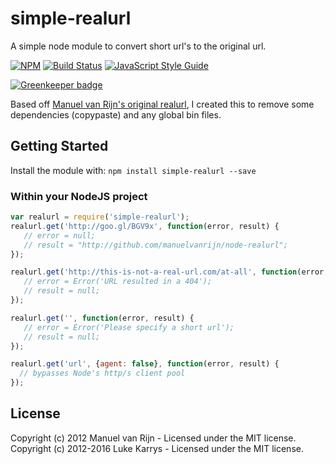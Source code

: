 # simple-realurl

A simple node module to convert short url's to the original url.

[![NPM](https://nodei.co/npm/simple-realurl.png)](https://nodei.co/npm/simple-realurl/)
[![Build Status](https://travis-ci.org/lukekarrys/simple-realurl.png?branch=master)](https://travis-ci.org/lukekarrys/simple-realurl)
[![JavaScript Style Guide](https://img.shields.io/badge/code%20style-standard-brightgreen.svg)](http://standardjs.com/)

[![Greenkeeper badge](https://badges.greenkeeper.io/lukekarrys/simple-realurl.svg)](https://greenkeeper.io/)

Based off [Manuel van Rijn's original realurl](https://github.com/manuelvanrijn/node-realurl), I created this to remove some dependencies (copypaste) and any global bin files.

## Getting Started

Install the module with: `npm install simple-realurl --save`

### Within your NodeJS project

```javascript
var realurl = require('simple-realurl');
realurl.get('http://goo.gl/BGV9x', function(error, result) {
   // error = null;
   // result = "http://github.com/manuelvanrijn/node-realurl";
});

realurl.get('http://this-is-not-a-real-url.com/at-all', function(error, result) {
   // error = Error('URL resulted in a 404');
   // result = null;
});

realurl.get('', function(error, result) {
   // error = Error('Please specify a short url');
   // result = null;
});

realurl.get('url', {agent: false}, function(error, result) {
  // bypasses Node's http/s client pool
});
```

## License

Copyright (c) 2012 Manuel van Rijn - Licensed under the MIT license.
Copyright (c) 2012-2016 Luke Karrys - Licensed under the MIT license.

